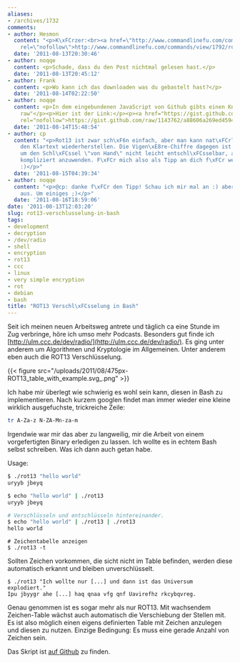 ```yaml
---
aliases:
- /archives/1732
comments:
- author: Hesmon
  content: "<p>K\xFCrzer:<br><a href=\"http://www.commandlinefu.com/commands/view/1792/rot13-using-the-tr-command\"
    rel=\"nofollow\">http://www.commandlinefu.com/commands/view/1792/rot13-using-the-tr-command</a></p>"
  date: '2011-08-13T20:30:46'
- author: noqqe
  content: <p>Schade, dass du den Post nichtmal gelesen hast.</p>
  date: '2011-08-13T20:45:12'
- author: Frank
  content: <p>Wo kann ich das downloaden was du gebastelt hast?</p>
  date: '2011-08-14T02:22:50'
- author: noqqe
  content: <p>In dem eingebundenen JavaScript von Github gibts einen Knopf mit "View
    raw"</p><p>Hier ist der Link:</p><p><a href="https://gist.github.com/raw/1143762/a88606a269ed45945b2dead9424886a04ef9fe6b/rot13.bash"
    rel="nofollow">https://gist.github.com/raw/1143762/a88606a269ed45945b2dead9424886a04ef9fe6b/rot13.bash</a></p>
  date: '2011-08-14T15:48:54'
- author: cp
  content: "<p>Rot13 ist zwar sch\xF6n einfach, aber man kann nat\xFCrlich sehr leicht
    den Klartext wiederherstellen. Die Vigen\xE8re-Chiffre dagegen ist ohne Wissen
    um den Schl\xFCssel \"von Hand\" nicht leicht entschl\xFCsselbar, aber nicht wirklich
    kompliziert anzuwenden. F\xFCr mich also als Tipp an dich f\xFCr weitere Spielerein
    :)</p>"
  date: '2011-08-15T04:39:34'
- author: noqqe
  content: "<p>@cp: danke f\xFCr den Tipp! Schau ich mir mal an :) aber sieht h\xE4rter
    aus. Um einiges ;)</p>"
  date: '2011-08-16T18:59:06'
date: '2011-08-13T12:03:20'
slug: rot13-verschlusselung-in-bash
tags:
- development
- decryption
- /dev/radio
- shell
- encryption
- rot13
- ccc
- linux
- very simple encryption
- rot
- debian
- bash
title: "ROT13 Verschl\xFCsselung in Bash"
---
```


Seit ich meinen neuen Arbeitsweg antrete und täglich ca eine Stunde im Zug
verbringe, höre ich umso mehr Podcasts. Besonders gut finde ich
[http://ulm.ccc.de/dev/radio/](http://ulm.ccc.de/dev/radio/). Es ging unter
anderem um Algorithmen und Kryptologie im Allgemeinen. Unter anderem eben
auch die ROT13 Verschlüsselung.

{{< figure src="/uploads/2011/08/475px-ROT13_table_with_example.svg_.png" >}}

Ich habe mir überlegt wie schwierig es wohl sein kann, diesen in Bash zu
implementieren. Nach kurzem googlen findet man immer wieder eine kleine
wirklich ausgefuchste, trickreiche Zeile:

``` bash
tr A-Za-z N-ZA-Mn-za-m
```

Irgendwie war mir das aber zu langweilig, mir die Arbeit von einem
vorgefertigten Binary erledigen zu lassen. Ich wollte es in echtem Bash
selbst schreiben. Was ich dann auch getan habe.

Usage:

``` bash
$ ./rot13 "hello world"
uryyb jbeyq
```

``` bash
$ echo "hello world" | ./rot13
uryyb jbeyq
```

``` bash
# Verschlüsseln und entschlüsseln hintereinander.
$ echo "hello world" | ./rot13 | ./rot13
hello world
```

```
# Zeichentabelle anzeigen
$ ./rot13 -t
```

Sollten Zeichen vorkommen, die sicht nicht im Table befinden, werden diese
automatisch erkannt und bleiben unverschlüsselt.

```
$ ./rot13 "Ich wollte nur [...] und dann ist das Universum explodiert."
Ipu jbyygr ahe [...] haq qnaa vfg qnf Uavirefhz rkcybqvreg.
```

Genau genommen ist es sogar mehr als nur ROT13. Mit wachsendem
Zeichen-Table wächst auch automatisch die Verschiebung der Stellen mit. Es
ist also möglich einen eigens definierten Table mit Zeichen anzulegen und
diesen zu nutzen. Einzige Bedingung: Es muss eine gerade Anzahl von Zeichen
sein.

Das Skript ist [auf Github](https://gist.github.com/noqqe/1143762/) zu finden.
